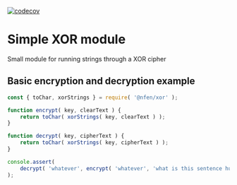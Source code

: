 [![codecov](https://codecov.io/gh/nealfennimore/xor/branch/master/graph/badge.svg)](https://codecov.io/gh/nealfennimore/xor)

# Simple XOR module

Small module for running strings through a XOR cipher

## Basic encryption and decryption example

```js
const { toChar, xorStrings } = require( '@nfen/xor' );

function encrypt( key, clearText ) {
    return toChar( xorStrings( key, clearText ) );
}

function decrypt( key, cipherText ) {
    return toChar( xorStrings( key, cipherText ) );
}

console.assert(
    decrypt( 'whatever', encrypt( 'whatever', 'what is this sentence huh' ) ) === 'what is this sentence huh'
);
```